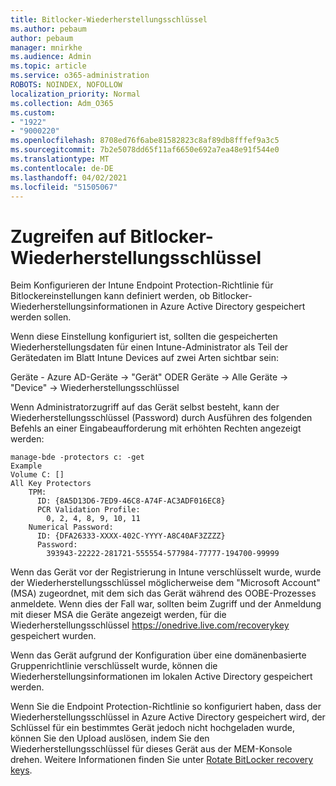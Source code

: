 ```yaml
---
title: Bitlocker-Wiederherstellungsschlüssel
ms.author: pebaum
author: pebaum
manager: mnirkhe
ms.audience: Admin
ms.topic: article
ms.service: o365-administration
ROBOTS: NOINDEX, NOFOLLOW
localization_priority: Normal
ms.collection: Adm_O365
ms.custom:
- "1922"
- "9000220"
ms.openlocfilehash: 8708ed76f6abe81582823c8af89db8fffef9a3c5
ms.sourcegitcommit: 7b2e5078dd65f11af6650e692a7ea48e91f544e0
ms.translationtype: MT
ms.contentlocale: de-DE
ms.lasthandoff: 04/02/2021
ms.locfileid: "51505067"
---
```

# <a name="accessing-bitlocker-recovery-keys"></a>Zugreifen auf Bitlocker-Wiederherstellungsschlüssel

Beim Konfigurieren der Intune Endpoint Protection-Richtlinie für Bitlockereinstellungen kann definiert werden, ob Bitlocker-Wiederherstellungsinformationen in Azure Active Directory gespeichert werden sollen.

Wenn diese Einstellung konfiguriert ist, sollten die gespeicherten Wiederherstellungsdaten für einen Intune-Administrator als Teil der Gerätedaten im Blatt Intune Devices auf zwei Arten sichtbar sein:

Geräte - Azure AD-Geräte -> "Gerät" ODER Geräte -> Alle Geräte -> "Device" -> Wiederherstellungsschlüssel

Wenn Administratorzugriff auf das Gerät selbst besteht, kann der Wiederherstellungsschlüssel (Password) durch Ausführen des folgenden Befehls an einer Eingabeaufforderung mit erhöhten Rechten angezeigt werden:

```
manage-bde -protectors c: -get
Example
Volume C: []
All Key Protectors
    TPM:
      ID: {8A5D13D6-7ED9-46C8-A74F-AC3ADF016EC8}
      PCR Validation Profile:
        0, 2, 4, 8, 9, 10, 11
    Numerical Password:
      ID: {DFA26333-XXXX-402C-YYYY-A8C40AF3ZZZZ}
      Password:
        393943-22222-281721-555554-577984-77777-194700-99999
```
Wenn das Gerät vor der Registrierung in Intune verschlüsselt wurde, wurde der Wiederherstellungsschlüssel möglicherweise dem "Microsoft Account" (MSA) zugeordnet, mit dem sich das Gerät während des OOBE-Prozesses anmeldete. Wenn dies der Fall war, sollten beim Zugriff und der Anmeldung mit dieser MSA die Geräte angezeigt werden, für die Wiederherstellungsschlüssel  https://onedrive.live.com/recoverykey gespeichert wurden.
 
Wenn das Gerät aufgrund der Konfiguration über eine domänenbasierte Gruppenrichtlinie verschlüsselt wurde, können die Wiederherstellungsinformationen im lokalen Active Directory gespeichert werden.

Wenn Sie die Endpoint Protection-Richtlinie so konfiguriert haben, dass der Wiederherstellungsschlüssel in Azure Active Directory gespeichert wird, der Schlüssel für ein bestimmtes Gerät jedoch nicht hochgeladen wurde, können Sie den Upload auslösen, indem Sie den Wiederherstellungsschlüssel für dieses Gerät aus der MEM-Konsole drehen. Weitere Informationen finden Sie unter [Rotate BitLocker recovery keys](https://docs.microsoft.com/mem/intune/protect/encrypt-devices#view-details-for-recovery-keys).

